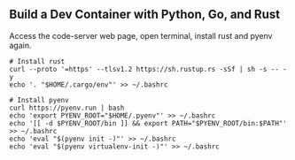 ## Build a Dev Container with Python, Go, and Rust

Access the code-server web page, open terminal, install rust and pyenv again.

```
# Install rust
curl --proto '=https' --tlsv1.2 https://sh.rustup.rs -sSf | sh -s -- -y
echo '. "$HOME/.cargo/env"' >> ~/.bashrc

# Install pyenv
curl https://pyenv.run | bash
echo 'export PYENV_ROOT="$HOME/.pyenv"' >> ~/.bashrc
echo '[[ -d $PYENV_ROOT/bin ]] && export PATH="$PYENV_ROOT/bin:$PATH"' >> ~/.bashrc
echo 'eval "$(pyenv init -)"' >> ~/.bashrc
echo 'eval "$(pyenv virtualenv-init -)"' >> ~/.bashrc
```



